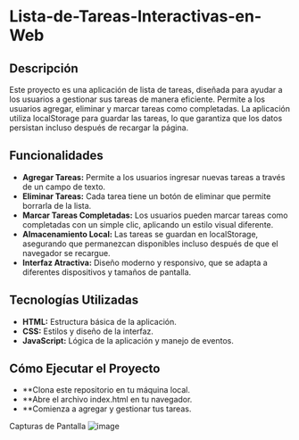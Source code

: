 # **Lista-de-Tareas-Interactivas-en-Web**

## **Descripción**
Este proyecto es una aplicación de lista de tareas, diseñada para ayudar a los usuarios a gestionar sus tareas de manera eficiente. Permite a los usuarios agregar, eliminar y marcar tareas como completadas. La aplicación utiliza localStorage para guardar las tareas, lo que garantiza que los datos persistan incluso después de recargar la página.

## **Funcionalidades**
- **Agregar Tareas:** Permite a los usuarios ingresar nuevas tareas a través de un campo de texto.
- **Eliminar Tareas:** Cada tarea tiene un botón de eliminar que permite borrarla de la lista.
- **Marcar Tareas Completadas:** Los usuarios pueden marcar tareas como completadas con un simple clic, aplicando un estilo visual diferente.
- **Almacenamiento Local:** Las tareas se guardan en localStorage, asegurando que permanezcan disponibles incluso después de que el navegador se recargue.
- **Interfaz Atractiva:** Diseño moderno y responsivo, que se adapta a diferentes dispositivos y tamaños de pantalla.

## **Tecnologías Utilizadas**

- **HTML:** Estructura básica de la aplicación.
- **CSS:** Estilos y diseño de la interfaz.
- **JavaScript:** Lógica de la aplicación y manejo de eventos.

## **Cómo Ejecutar el Proyecto**

- **Clona este repositorio en tu máquina local.
- **Abre el archivo index.html en tu navegador.
- **Comienza a agregar y gestionar tus tareas.

Capturas de Pantalla
![image](https://github.com/user-attachments/assets/6542b92c-6518-4af2-8819-72a7bf84b5d7)

